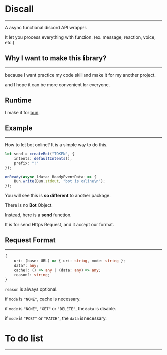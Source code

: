 # Discall
---
A async functional discord API wrapper.

It let you process everything with function. (ex. message, reaction, voice, etc.)



## Why I want to make this library?
---
because I want practice my code skill and make it for my another project.

and I hope it can be more convenient for everyone.

## Runtime

I make it for [bun](https://github.com/Jarred-Sumner/bun).

## Example
---
How to let bot online? It is a simple way to do this.
```ts
let send = createBot("TOKEN", {
    intents: defaultIntents(),
    prefix: "!"
});

onReady(async (data: ReadyEventData) => {
    Bun.write(Bun.stdout, "bot is online\n");
});
```

You will see this is **so different** to another package.

There is no **Bot** Object. 

Instead, here is a **send** function.

It is for send Https Request, and it accept our format.

## Request Format
---
```ts
{
    uri: (base: URL) => { uri: string, mode: string };
    data?: any;
    cache?: () => any | (data: any) => any;
    reason?: string;
}
```

`reason` is always optional.

if `mode` is `"NONE"`, cache is necessary.

if `mode` is `"NONE"`, `"GET"` or `"DELETE"`, the `data` is disable.

if `mode` is `"POST"` or `"PATCH"`, the `data` is necessary.

# To do list
---

